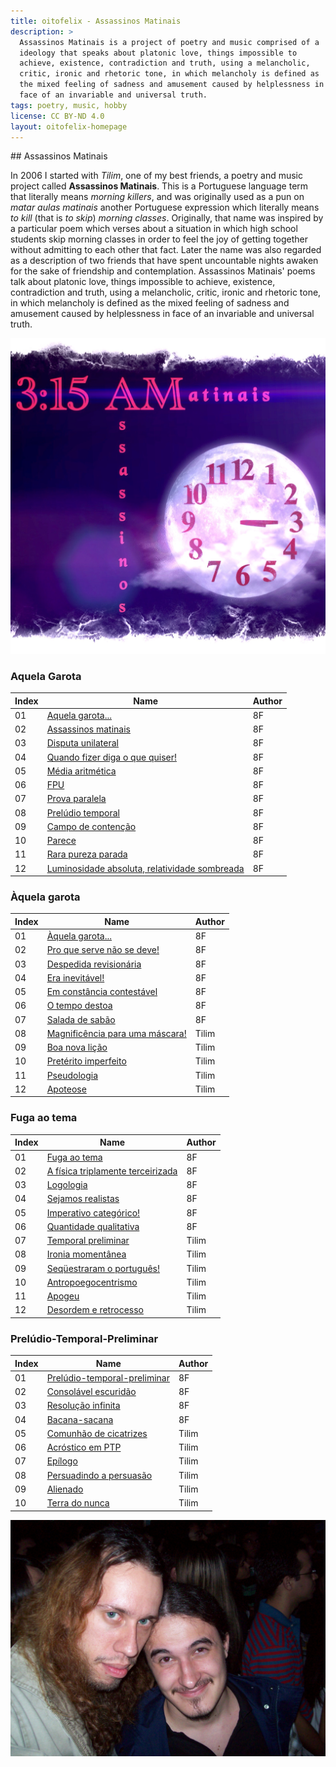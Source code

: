 ```yaml
---
title: oitofelix - Assassinos Matinais
description: >
  Assassinos Matinais is a project of poetry and music comprised of a
  ideology that speaks about platonic love, things impossible to
  achieve, existence, contradiction and truth, using a melancholic,
  critic, ironic and rhetoric tone, in which melancholy is defined as
  the mixed feeling of sadness and amusement caused by helplessness in
  face of an invariable and universal truth.
tags: poetry, music, hobby
license: CC BY-ND 4.0
layout: oitofelix-homepage
---
```

<div id="markdown" markdown="1">
## Assassinos Matinais

In 2006 I started with _Tilim_, one of my best friends, a poetry and
music project called __Assassinos Matinais__.  This is a Portuguese
language term that literally means _morning killers_, and was
originally used as a pun on _matar aulas matinais_ another Portuguese
expression which literally means _to kill_ (that is _to skip_)
_morning classes_.  Originally, that name was inspired by a particular
poem which verses about a situation in which high school students skip
morning classes in order to feel the joy of getting together without
admitting to each other that fact.  Later the name was also regarded
as a description of two friends that have spent uncountable nights
awaken for the sake of friendship and contemplation.  Assassinos
Matinais' poems talk about platonic love, things impossible to
achieve, existence, contradiction and truth, using a melancholic,
critic, ironic and rhetoric tone, in which melancholy is defined as
the mixed feeling of sadness and amusement caused by helplessness in
face of an invariable and universal truth.

![Assassinos Matinais Logo](assmat-logo.jpg)

### Aquela Garota

Index | Name | Author
------|------|--------
01 | [Aquela garota...](aquela-garota.html) | 8F
02 | [Assassinos matinais](assassinos-matinais.html) | 8F
03 | [Disputa unilateral](disputa-unilateral.html) | 8F
04 | [Quando fizer diga o que quiser!](quando-fizer-diga-o-que-quiser.html) | 8F
05 | [Média aritmética](media-aritmetica.html) | 8F
06 | [FPU](fpu.html) | 8F
07 | [Prova paralela](prova-paralela.html) | 8F
08 | [Prelúdio temporal](preludio-temporal.html) | 8F
09 | [Campo de contenção](campo-de-contencao.html) | 8F
10 | [Parece](parece.html) | 8F
11 | [Rara pureza parada](rara-pureza-parada.html) | 8F
12 | [Luminosidade absoluta, relatividade sombreada](luminosidade-absoluta-relatividade-sombreada.html) | 8F


### Àquela garota

Index | Name | Author
------|------|--------
01 | [Àquela garota...](aaquela-garota.html) | 8F
02 | [Pro que serve não se deve!](pro-que-serve-nao-se-deve.html) | 8F
03 | [Despedida revisionária](despedida-revisionaria.html) | 8F
04 | [Era inevitável!](era-inevitavel.html) | 8F
05 | [Em constância contestável](em-constancia-contestavel.html) | 8F
06 | [O tempo destoa](o-tempo-destoa.html) | 8F
07 | [Salada de sabão](salada-de-sabao.html) | 8F
08 | [Magnificência para uma máscara!](magnificencia-para-uma-mascara.html) | Tilim
09 | [Boa nova lição](boa-nova-licao.html) | Tilim
10 | [Pretérito imperfeito](preterito-imperfeito.html) | Tilim
11 | [Pseudologia](pseudologia.html) | Tilim
12 | [Apoteose](apoteose.html) | Tilim


### Fuga ao tema

Index | Name | Author
------|------|--------
01 | [Fuga ao tema](fuga-ao-tema.html) | 8F
02 | [A física triplamente terceirizada](a-fisica-triplamente-terceirizada.html) | 8F
03 | [Logologia](logologia.html) | 8F
04 | [Sejamos realistas](sejamos-realistas.html) | 8F
05 | [Imperativo categórico!](imperativo-categorico.html) | 8F
06 | [Quantidade qualitativa](quantidade-qualitativa.html) | 8F
07 | [Temporal preliminar](temporal-preliminar.html) | Tilim
08 | [Ironia momentânea](ironia-momentanea.html) | Tilim
09 | [Seqüestraram o português!](sequestraram-o-portugues.html) | Tilim
10 | [Antropoegocentrismo](antropoegocentrismo.html) | Tilim
11 | [Apogeu](apogeu.html) | Tilim
12 | [Desordem e retrocesso](desordem-e-retrocesso.html) | Tilim


### Prelúdio-Temporal-Preliminar

Index | Name | Author
------|------|--------
01 | [Prelúdio-temporal-preliminar](preludio-temporal-preliminar.html) | 8F
02 | [Consolável escuridão](consolavel-escuridao.html) | 8F
03 | [Resolução infinita](resolucao-infinita.html) | 8F
04 | [Bacana-sacana](bacana-sacana.html) | 8F
05 | [Comunhão de cicatrizes](comunhao-de-cicatrizes.html) | Tilim
06 | [Acróstico em PTP](acrostico-em-ptp.html) | Tilim
07 | [Epílogo](epilogo.html) | Tilim
08 | [Persuadindo a persuasão](persuadindo-a-persuasao.html) | Tilim
09 | [Alienado](alienado.html) | Tilim
10 | [Terra do nunca](terra-do-nunca.html) | Tilim


![Assassinos Matinais](oitofelix-tilim.jpg)

</div>
